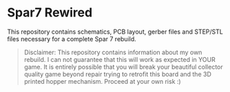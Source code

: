 # Spar7 Rewired

This repository contains schematics, PCB layout, gerber files and STEP/STL files necessary for a complete Spar 7 rebuild.

 > Disclaimer: This repository contains information about my own rebuild. I can not guarantee that this will work as expected in YOUR game. It is entirely possible that you will break your beautiful collector quality game beyond repair trying to retrofit this board and the 3D printed hopper mechanism. Proceed at your own risk :)

